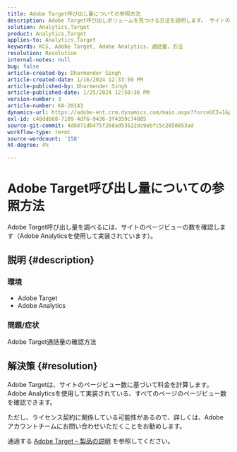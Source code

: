 ```yaml
---
title: Adobe Target呼び出し量についての参照方法
description: Adobe Target呼び出しボリュームを見つける方法を説明します。 サイトのページビュー数を確認します。
solution: Analytics,Target
product: Analytics,Target
applies-to: Analytics,Target
keywords: KCS, Adobe Target, Adobe Analytics，通話量，方法
resolution: Resolution
internal-notes: null
bug: false
article-created-by: Dharmender Singh
article-created-date: 1/16/2024 12:33:59 PM
article-published-by: Dharmender Singh
article-published-date: 1/25/2024 12:50:36 PM
version-number: 3
article-number: KA-20143
dynamics-url: https://adobe-ent.crm.dynamics.com/main.aspx?forceUCI=1&pagetype=entityrecord&etn=knowledgearticle&id=2c352184-6bb4-ee11-a569-6045bd0065b6
exl-id: c48ddb68-7109-4df6-9436-3f4359c74005
source-git-commit: 4d8871db475f268ad53522dc9ebfc5c2850853ad
workflow-type: tm+mt
source-wordcount: '158'
ht-degree: 4%

---
```


# Adobe Target呼び出し量についての参照方法


Adobe Target呼び出し量を調べるには、サイトのページビューの数を確認します（Adobe Analyticsを使用して実装されています）。

## 説明 {#description}


### <b>環境</b>

- Adobe Target
- Adobe Analytics


### <b>問題/症状</b>

Adobe Target通話量の確認方法


## 解決策 {#resolution}


Adobe Targetは、サイトのページビュー数に基づいて料金を計算します。 Adobe Analyticsを使用して実装されている、すべてのページのページビュー数を確認できます。

ただし、ライセンス契約に関係している可能性があるので、詳しくは、Adobeアカウントチームにお問い合わせいただくことをお勧めします。

通過する [Adobe Target – 製品の説明](https://helpx.adobe.com/jp/legal/product-descriptions/adobe-target.html) を参照してください。
